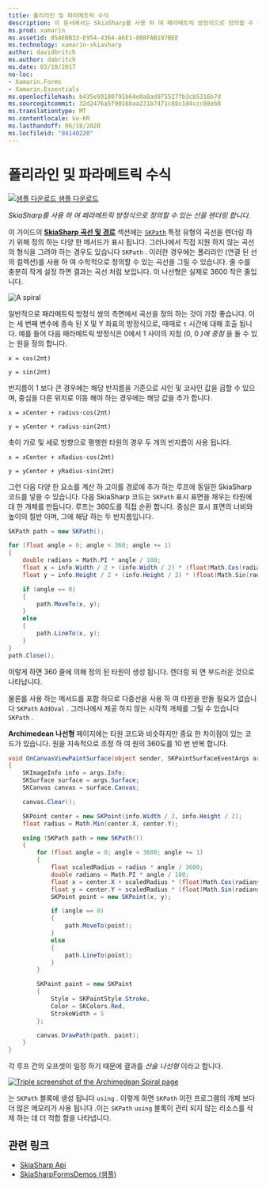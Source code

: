```yaml
---
title: 폴리라인 및 파라메트릭 수식
description: 이 문서에서는 SkiaSharp를 사용 하 여 패라메트릭 방정식으로 정의할 수 있는 선을 렌더링 하 고 샘플 코드를 사용 하 여이를 보여 주는 방법을 설명 합니다.
ms.prod: xamarin
ms.assetid: 85AEBB33-E954-4364-A6E1-808FAB197BEE
ms.technology: xamarin-skiasharp
author: davidbritch
ms.author: dabritch
ms.date: 03/10/2017
no-loc:
- Xamarin.Forms
- Xamarin.Essentials
ms.openlocfilehash: b435e99180791b64e0a8ad975527fb3cb5316b7d
ms.sourcegitcommit: 32d2476a5f9016baa231b7471c88c1d4ccc08eb8
ms.translationtype: MT
ms.contentlocale: ko-KR
ms.lasthandoff: 06/18/2020
ms.locfileid: "84140220"
---
```

# <a name="polylines-and-parametric-equations"></a>폴리라인 및 파라메트릭 수식

[![샘플 다운로드](~/media/shared/download.png) 샘플 다운로드](https://docs.microsoft.com/samples/xamarin/xamarin-forms-samples/skiasharpforms-demos)

_SkiaSharp를 사용 하 여 패라메트릭 방정식으로 정의할 수 있는 선을 렌더링 합니다._

이 가이드의 [**SkiaSharp 곡선 및 경로**](../curves/index.md) 섹션에는 [`SKPath`](xref:SkiaSharp.SKPath) 특정 유형의 곡선을 렌더링 하기 위해 정의 하는 다양 한 메서드가 표시 됩니다. 그러나에서 직접 지원 하지 않는 곡선의 형식을 그려야 하는 경우도 있습니다 `SKPath` . 이러한 경우에는 폴리라인 (연결 된 선의 컬렉션)를 사용 하 여 수학적으로 정의할 수 있는 곡선을 그릴 수 있습니다. 줄 수를 충분히 작게 설정 하면 결과는 곡선 처럼 보입니다. 이 나선형은 실제로 3600 작은 줄입니다.

![](polylines-images/spiralexample.png "A spiral")

일반적으로 패라메트릭 방정식 쌍의 측면에서 곡선을 정의 하는 것이 가장 좋습니다. 이는 세 번째 변수에 종속 된 X 및 Y 좌표의 방정식으로, 때때로 `t` 시간에 대해 호출 됩니다. 예를 들어 다음 패라메트릭 방정식은 0에서 1 사이의 지점 (0, 0 *)에 중점* 을 둘 수 있는 원을 정의 합니다.

`x = cos(2πt)`

`y = sin(2πt)`

 반지름이 1 보다 큰 경우에는 해당 반지름을 기준으로 사인 및 코사인 값을 곱할 수 있으며, 중심을 다른 위치로 이동 해야 하는 경우에는 해당 값을 추가 합니다.

`x = xCenter + radius·cos(2πt)`

`y = yCenter + radius·sin(2πt)`

축이 가로 및 세로 방향으로 평행한 타원의 경우 두 개의 반지름이 사용 됩니다.

`x = xCenter + xRadius·cos(2πt)`

`y = yCenter + yRadius·sin(2πt)`

그런 다음 다양 한 요소를 계산 하 고이를 경로에 추가 하는 루프에 동일한 SkiaSharp 코드를 넣을 수 있습니다. 다음 SkiaSharp 코드는 `SKPath` 표시 표면을 채우는 타원에 대 한 개체를 만듭니다. 루프는 360도를 직접 순환 합니다. 중심은 표시 표면의 너비와 높이의 절반 이며, 그에 해당 하는 두 반지름입니다.

```csharp
SKPath path = new SKPath();

for (float angle = 0; angle < 360; angle += 1)
{
    double radians = Math.PI * angle / 180;
    float x = info.Width / 2 + (info.Width / 2) * (float)Math.Cos(radians);
    float y = info.Height / 2 + (info.Height / 2) * (float)Math.Sin(radians);

    if (angle == 0)
    {
        path.MoveTo(x, y);
    }
    else
    {
        path.LineTo(x, y);
    }
}
path.Close();
```

이렇게 하면 360 줄에 의해 정의 된 타원이 생성 됩니다. 렌더링 되 면 부드러운 것으로 나타납니다.

물론를 사용 하는 메서드를 포함 하므로 다중선을 사용 하 여 타원을 만들 필요가 없습니다 `SKPath` `AddOval` . 그러나에서 제공 하지 않는 시각적 개체를 그릴 수 있습니다 `SKPath` .

**Archimedean 나선형** 페이지에는 타원 코드와 비슷하지만 중요 한 차이점이 있는 코드가 있습니다. 원을 지속적으로 조정 하 여 원의 360도를 10 번 반복 합니다.

```csharp
void OnCanvasViewPaintSurface(object sender, SKPaintSurfaceEventArgs args)
{
    SKImageInfo info = args.Info;
    SKSurface surface = args.Surface;
    SKCanvas canvas = surface.Canvas;

    canvas.Clear();

    SKPoint center = new SKPoint(info.Width / 2, info.Height / 2);
    float radius = Math.Min(center.X, center.Y);

    using (SKPath path = new SKPath())
    {
        for (float angle = 0; angle < 3600; angle += 1)
        {
            float scaledRadius = radius * angle / 3600;
            double radians = Math.PI * angle / 180;
            float x = center.X + scaledRadius * (float)Math.Cos(radians);
            float y = center.Y + scaledRadius * (float)Math.Sin(radians);
            SKPoint point = new SKPoint(x, y);

            if (angle == 0)
            {
                path.MoveTo(point);
            }
            else
            {
                path.LineTo(point);
            }
        }

        SKPaint paint = new SKPaint
        {
            Style = SKPaintStyle.Stroke,
            Color = SKColors.Red,
            StrokeWidth = 5
        };

        canvas.DrawPath(path, paint);
    }
}
```

각 루프 간의 오프셋이 일정 하기 때문에 결과를 *산술 나선형* 이라고 합니다.

[![](polylines-images/archimedeanspiral-small.png "Triple screenshot of the Archimedean Spiral page")](polylines-images/archimedeanspiral-large.png#lightbox "Triple screenshot of the Archimedean Spiral page")

는 `SKPath` 블록에 생성 됩니다 `using` . 이렇게 하면 `SKPath` 이전 프로그램의 개체 보다 더 많은 메모리가 사용 됩니다 .이는 `SKPath` `using` 블록이 관리 되지 않는 리소스를 삭제 하는 데 더 적합 함을 나타냅니다.

## <a name="related-links"></a>관련 링크

- [SkiaSharp Api](https://docs.microsoft.com/dotnet/api/skiasharp)
- [SkiaSharpFormsDemos (샘플)](https://docs.microsoft.com/samples/xamarin/xamarin-forms-samples/skiasharpforms-demos)

